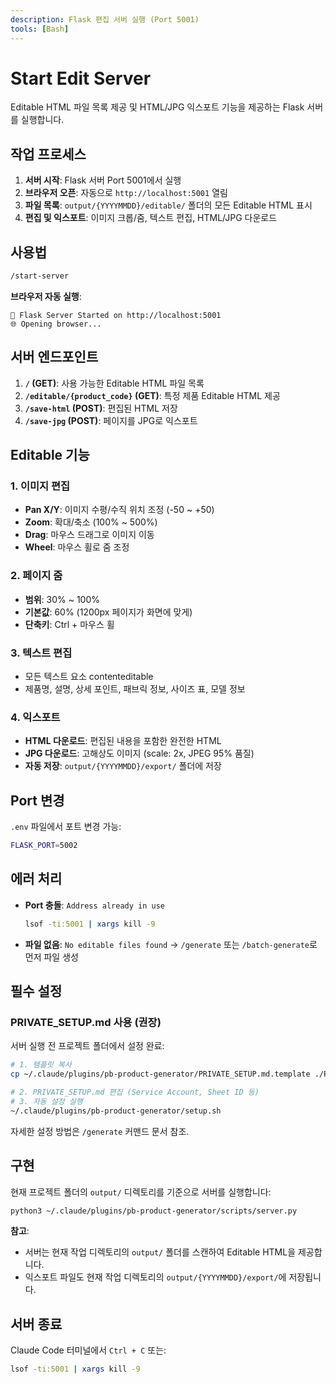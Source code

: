 ```yaml
---
description: Flask 편집 서버 실행 (Port 5001)
tools: [Bash]
---
```


# Start Edit Server

Editable HTML 파일 목록 제공 및 HTML/JPG 익스포트 기능을 제공하는 Flask 서버를 실행합니다.

## 작업 프로세스

1. **서버 시작**: Flask 서버 Port 5001에서 실행
2. **브라우저 오픈**: 자동으로 `http://localhost:5001` 열림
3. **파일 목록**: `output/{YYYYMMDD}/editable/` 폴더의 모든 Editable HTML 표시
4. **편집 및 익스포트**: 이미지 크롭/줌, 텍스트 편집, HTML/JPG 다운로드

## 사용법

```bash
/start-server
```

**브라우저 자동 실행**:
```
🚀 Flask Server Started on http://localhost:5001
🌐 Opening browser...
```

## 서버 엔드포인트

1. **`/` (GET)**: 사용 가능한 Editable HTML 파일 목록
2. **`/editable/{product_code}` (GET)**: 특정 제품 Editable HTML 제공
3. **`/save-html` (POST)**: 편집된 HTML 저장
4. **`/save-jpg` (POST)**: 페이지를 JPG로 익스포트

## Editable 기능

### 1. 이미지 편집
- **Pan X/Y**: 이미지 수평/수직 위치 조정 (-50 ~ +50)
- **Zoom**: 확대/축소 (100% ~ 500%)
- **Drag**: 마우스 드래그로 이미지 이동
- **Wheel**: 마우스 휠로 줌 조정

### 2. 페이지 줌
- **범위**: 30% ~ 100%
- **기본값**: 60% (1200px 페이지가 화면에 맞게)
- **단축키**: Ctrl + 마우스 휠

### 3. 텍스트 편집
- 모든 텍스트 요소 contenteditable
- 제품명, 설명, 상세 포인트, 패브릭 정보, 사이즈 표, 모델 정보

### 4. 익스포트
- **HTML 다운로드**: 편집된 내용을 포함한 완전한 HTML
- **JPG 다운로드**: 고해상도 이미지 (scale: 2x, JPEG 95% 품질)
- **자동 저장**: `output/{YYYYMMDD}/export/` 폴더에 저장

## Port 변경

`.env` 파일에서 포트 변경 가능:
```bash
FLASK_PORT=5002
```

## 에러 처리

- **Port 충돌**: `Address already in use`
  ```bash
  lsof -ti:5001 | xargs kill -9
  ```

- **파일 없음**: `No editable files found`
  → `/generate` 또는 `/batch-generate`로 먼저 파일 생성

## 필수 설정

### PRIVATE_SETUP.md 사용 (권장)

서버 실행 전 프로젝트 폴더에서 설정 완료:

```bash
# 1. 템플릿 복사
cp ~/.claude/plugins/pb-product-generator/PRIVATE_SETUP.md.template ./PRIVATE_SETUP.md

# 2. PRIVATE_SETUP.md 편집 (Service Account, Sheet ID 등)
# 3. 자동 설정 실행
~/.claude/plugins/pb-product-generator/setup.sh
```

자세한 설정 방법은 `/generate` 커맨드 문서 참조.

## 구현

현재 프로젝트 폴더의 `output/` 디렉토리를 기준으로 서버를 실행합니다:

```bash
python3 ~/.claude/plugins/pb-product-generator/scripts/server.py
```

**참고**:
- 서버는 현재 작업 디렉토리의 `output/` 폴더를 스캔하여 Editable HTML을 제공합니다.
- 익스포트 파일도 현재 작업 디렉토리의 `output/{YYYYMMDD}/export/`에 저장됩니다.

## 서버 종료

Claude Code 터미널에서 `Ctrl + C` 또는:
```bash
lsof -ti:5001 | xargs kill -9
```
